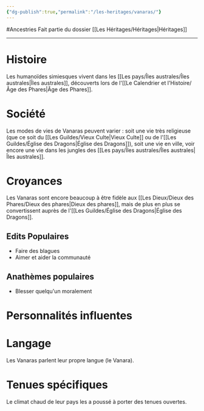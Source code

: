 ```yaml
---
{"dg-publish":true,"permalink":"/les-heritages/vanaras/"}
---
```


#Ancestries 
Fait partie du dossier [[Les Héritages/Héritages\|Héritages]]

-------

# Histoire
Les humanoïdes simiesques vivent dans les [[Les pays/Îles australes/Îles australes\|Îles australes]], découverts lors de l'[[Le Calendrier et l'Histoire/Âge des Phares\|Âge des Phares]].
# Société
Les modes de vies de Vanaras peuvent varier : soit une vie très religieuse (que ce soit du [[Les Guildes/Vieux Culte\|Vieux Culte]] ou de l'[[Les Guildes/Église des Dragons\|Église des Dragons]]), soit une vie en ville, voir encore une vie dans les jungles des [[Les pays/Îles australes/Îles australes\|Îles australes]].
# Croyances
Les Vanaras sont encore beaucoup à être fidèle aux [[Les Dieux/Dieux des Phares/Dieux des phares\|Dieux des phares]], mais de plus en plus se convertissent auprès de l'[[Les Guildes/Église des Dragons\|Église des Dragons]].
## Edits Populaires
- Faire des blagues
- Aimer et aider la communauté
## Anathèmes populaires
- Blesser quelqu'un moralement
# Personnalités influentes

# Langage
Les Vanaras parlent leur propre langue (le Vanara).
# Tenues spécifiques
Le climat chaud de leur pays les a poussé à porter des tenues ouvertes.
